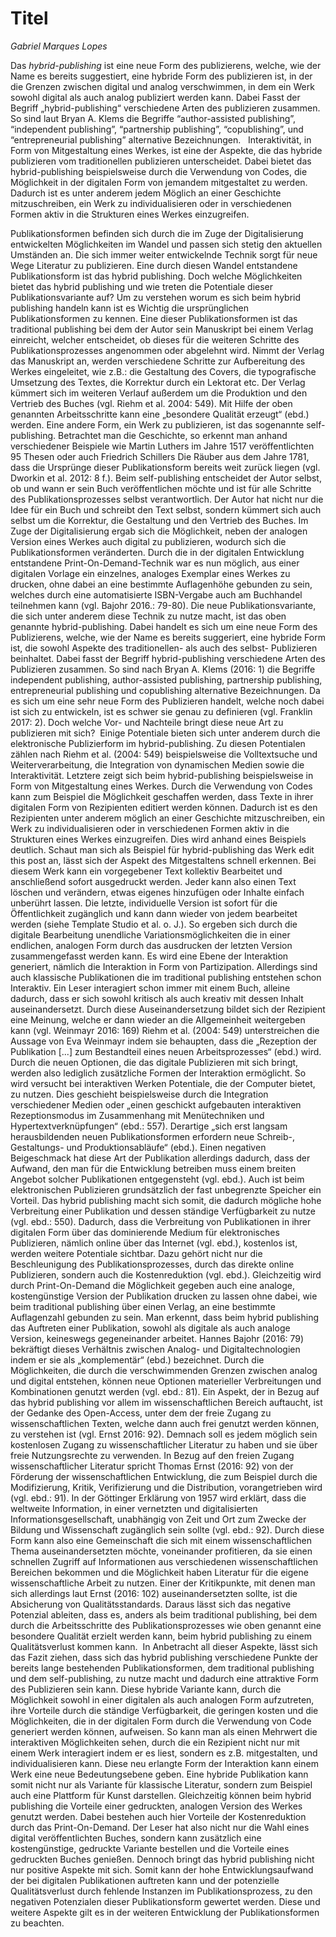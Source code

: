 # Titel
*Gabriel Marques Lopes*

Das *hybrid-publishing* ist eine neue Form des publizierens, welche, wie der Name es bereits suggestiert, eine hybride Form des publizieren ist, in der die Grenzen zwischen digital und analog verschwimmen, in dem ein Werk sowohl digital als auch analog publiziert werden kann. Dabei Fasst der Begriff „hybrid-publishing“ verschiedene Arten des publizieren zusammen. So sind laut Bryan A. Klems die Begriffe “author-assisted publishing”, “independent publishing”, “partnership publishing”, “copublishing”, und “entrepreneurial publishing” alternative Bezeichnungen.   Interaktivität, in Form von Mitgestaltung eines Werkes, ist eine der Aspekte, die das hybride publizieren vom traditionellen publizieren unterscheidet. Dabei bietet das hybrid-publishing beispielsweise durch die Verwendung von Codes, die Möglichkeit in der digitalen Form von jemandem mitgestaltet zu werden. Dadurch ist es unter anderem jedem Möglich an einer Geschichte mitzuschreiben, ein Werk zu individualisieren oder in verschiedenen Formen aktiv in die Strukturen eines Werkes einzugreifen.

Publikationsformen befinden sich durch die im Zuge der Digitalisierung entwickelten Möglichkeiten im Wandel und passen sich stetig den aktuellen Umständen an. Die sich immer weiter entwickelnde Technik sorgt für neue Wege Literatur zu publizieren. Eine durch diesen Wandel entstandene Publikationsform ist das hybrid publishing. Doch welche Möglichkeiten bietet das hybrid publishing und wie treten die Potentiale dieser Publikationsvariante auf? Um zu verstehen worum es sich beim hybrid publishing handeln kann ist es Wichtig die ursprünglichen Publikationsformen zu kennen.
Eine dieser Publikationsformen ist das traditional publishing bei dem der Autor sein Manuskript bei einem Verlag einreicht, welcher entscheidet, ob dieses für die weiteren Schritte des Publikationsprozesses angenommen oder abgelehnt wird. Nimmt der Verlag das Manuskript an, werden verschiedene Schritte zur Aufbereitung des Werkes eingeleitet, wie z.B.: die Gestaltung des Covers, die typografische Umsetzung des Textes, die Korrektur durch ein Lektorat etc. Der Verlag kümmert sich im weiteren Verlauf außerdem um die Produktion und den Vertrieb des Buches (vgl. Riehm et al. 2004: 549). Mit Hilfe der oben genannten Arbeitsschritte kann eine „besondere Qualität erzeugt“ (ebd.) werden. Eine andere Form, ein Werk zu publizieren, ist das sogenannte self-publishing. Betrachtet man die Geschichte, so erkennt man anhand verschiedener Beispiele wie Martin Luthers im Jahre 1517 veröffentlichten 95 Thesen oder auch Friedrich Schillers Die Räuber aus dem Jahre 1781, dass die Ursprünge dieser Publikationsform bereits weit zurück liegen (vgl. Dworkin et al. 2012: 8 f.). Beim self-publishing entscheidet der Autor selbst, ob und wann er sein Buch veröffentlichen möchte und ist für alle Schritte des Publikationsprozesses selbst verantwortlich. Der Autor hat nicht nur die Idee für ein Buch und schreibt den Text selbst, sondern kümmert sich auch selbst um die Korrektur, die Gestaltung und den Vertrieb des Buches. Im Zuge der Digitalisierung ergab sich die Möglichkeit, neben der analogen Version eines Werkes auch digital zu publizieren, wodurch sich die Publikationsformen veränderten. Durch die in der digitalen Entwicklung entstandene Print-On-Demand-Technik war es nun möglich, aus einer digitalen Vorlage ein einzelnes, analoges Exemplar eines Werkes zu drucken, ohne dabei an eine bestimmte Auflagenhöhe gebunden zu sein, welches durch eine automatisierte ISBN-Vergabe auch am Buchhandel teilnehmen kann (vgl. Bajohr 2016.: 79-80). Die neue Publikationsvariante, die sich unter anderem diese Technik zu nutze macht, ist das oben genannte hybrid-publishing. Dabei handelt es sich um eine neue Form des Publizierens, welche, wie der Name es bereits suggeriert, eine hybride Form ist, die sowohl Aspekte des traditionellen- als auch des selbst- Publizieren beinhaltet. Dabei fasst der Begriff hybrid-publishing verschiedene Arten des Publizieren zusammen. So sind nach Bryan A. Klems (2016: 1) die Begriffe independent publishing, author-assisted publishing, partnership publishing, entrepreneurial publishing und copublishing alternative Bezeichnungen. Da es sich um eine sehr neue Form des Publizieren handelt, welche noch dabei ist sich zu entwickeln, ist es schwer sie genau zu definieren (vgl. Franklin 2017: 2). Doch welche Vor- und Nachteile bringt diese neue Art zu publizieren mit sich?  Einige Potentiale bieten sich unter anderem durch die elektronische Publizierform im hybrid-publishing. Zu diesen Potentialen zählen nach Riehm et al. (2004: 549) beispielsweise die Volltextsuche und Weiterverarbeitung, die Integration von dynamischen Medien sowie die Interaktivität. Letztere zeigt sich beim hybrid-publishing beispielsweise in Form von Mitgestaltung eines Werkes. Durch die Verwendung von Codes kann zum Beispiel die Möglichkeit geschaffen werden, dass Texte in ihrer digitalen Form von Rezipienten editiert werden können. Dadurch ist es den Rezipienten unter anderem möglich an einer Geschichte mitzuschreiben, ein Werk zu individualisieren oder in verschiedenen Formen aktiv in die Strukturen eines Werkes einzugreifen. Dies wird anhand eines Beispiels deutlich. Schaut man sich als Beispiel für hybrid-publishing das Werk edit this post an, lässt sich der Aspekt des Mitgestaltens schnell erkennen. Bei diesem Werk kann ein vorgegebener Text kollektiv Bearbeitet und anschließend sofort ausgedruckt werden. Jeder kann also einen Text löschen und verändern, etwas eigenes hinzufügen oder Inhalte einfach unberührt lassen. Die letzte, individuelle Version ist sofort für die Öffentlichkeit zugänglich und kann dann wieder von jedem bearbeitet werden (siehe Template Studio et al. o. J.).  So ergeben sich durch die digitale Bearbeitung unendliche Variationsmöglichkeiten die in einer endlichen, analogen Form durch das ausdrucken der letzten Version zusammengefasst werden kann. Es wird eine Ebene der Interaktion generiert, nämlich die Interaktion in Form von Partizipation. Allerdings sind auch klassische Publikationen die im traditional publishing entstehen schon Interaktiv. Ein Leser interagiert schon immer mit einem Buch, alleine dadurch, dass er sich sowohl kritisch als auch kreativ mit dessen Inhalt auseinandersetzt. Durch diese Auseinandersetzung bildet sich der Rezipient eine Meinung, welche er dann wieder an die Allgemeinheit weitergeben kann (vgl. Weinmayr 2016: 169) Riehm et al. (2004: 549) unterstreichen die Aussage von Eva Weinmayr indem sie behaupten, dass die „Rezeption der Publikation [...] zum Bestandteil eines neuen Arbeitsprozesses“ (ebd.) wird. Durch die neuen Optionen, die das digitale Publizieren mit sich bringt, werden also  lediglich zusätzliche Formen der Interaktion ermöglicht. So wird versucht bei interaktiven Werken Potentiale, die der Computer bietet, zu nutzen. Dies geschieht beispielsweise durch die Integration verschiedener Medien oder „einen geschickt aufgebauten interaktiven Rezeptionsmodus im Zusammenhang mit Menütechniken und Hypertextverknüpfungen“ (ebd.: 557). Derartige „sich erst langsam herausbildenden neuen Publikationsformen erfordern neue Schreib-, Gestaltungs- und Produktionsabläufe“ (ebd.). Einen negativen Beigeschmack hat diese Art der Publikation allerdings dadurch, dass der Aufwand, den man für die Entwicklung betreiben muss einem breiten Angebot solcher Publikationen entgegensteht (vgl. ebd.). Auch ist beim elektronischen Publizieren grundsätzlich der fast unbegrenzte Speicher ein Vorteil. Das hybrid publishing macht sich somit, die dadurch mögliche hohe Verbreitung einer Publikation und dessen ständige Verfügbarkeit zu nutze (vgl. ebd.: 550). Dadurch, dass die Verbreitung von Publikationen in ihrer digitalen Form über das dominierende Medium für elektronisches Publizieren, nämlich online über das Internet (vgl. ebd.), kostenlos ist, werden weitere Potentiale sichtbar. Dazu gehört nicht nur die Beschleunigung des Publikationsprozesses, durch das direkte online Publizieren, sondern auch die Kostenreduktion (vgl. ebd.). Gleichzeitig wird durch Print-On-Demand die Möglichkeit gegeben auch eine analoge, kostengünstige Version der Publikation drucken zu lassen ohne dabei, wie beim traditional publishing über einen Verlag, an eine bestimmte Auflagenzahl gebunden zu sein. Man erkennt, dass beim hybrid publishing das Auftreten einer Publikation, sowohl als digitale als auch analoge Version, keineswegs gegeneinander arbeitet. Hannes Bajohr (2016: 79) bekräftigt dieses Verhältnis zwischen Analog- und Digitaltechnologien indem er sie als „komplementär“ (ebd.) bezeichnet. Durch die Möglichkeiten, die durch die verschwimmenden Grenzen zwischen analog und digital entstehen, können neue Optionen materieller Verbreitungen und Kombinationen genutzt werden (vgl. ebd.: 81). Ein Aspekt, der in Bezug auf das hybrid publishing vor allem im wissenschaftlichen Bereich auftaucht, ist der Gedanke des Open-Access, unter dem der freie Zugang zu wissenschaftlichen Texten, welche dann auch frei genutzt werden können, zu verstehen ist (vgl. Ernst 2016: 92). Demnach soll es jedem möglich sein kostenlosen Zugang zu wissenschaftlicher Literatur zu haben und sie über freie Nutzungsrechte zu verwenden. In Bezug auf den freien Zugang wissenschaftlicher Literatur spricht Thomas Ernst (2016: 92) von der Förderung der wissenschaftlichen Entwicklung, die zum Beispiel durch die Modifizierung, Kritik, Verifizierung und die Distribution, vorangetrieben wird (vgl. ebd.: 91). In der Göttinger Erklärung von 1957 wird erklärt, dass die weltweite Information, in einer vernetzten und digitalisierten Informationsgesellschaft, unabhängig von Zeit und Ort zum Zwecke der Bildung und Wissenschaft zugänglich sein sollte (vgl. ebd.: 92). Durch diese Form kann also eine Gemeinschaft die sich mit einem wissenschaftlichen Thema auseinandersetzten möchte, voneinander profitieren, da sie einen schnellen Zugriff auf Informationen aus verschiedenen wissenschaftlichen Bereichen bekommen und die Möglichkeit haben Literatur für die eigene wissenschaftliche Arbeit zu nutzen. Einer der Kritikpunkte, mit denen man sich allerdings laut Ernst (2016: 102) auseinandersetzten sollte, ist die Absicherung von Qualitätsstandards. Daraus lässt sich das negative Potenzial ableiten, dass es, anders als beim traditional publishing, bei dem durch die Arbeitsschritte des Publikationsprozesses wie oben genannt eine besondere Qualität erzielt werden kann, beim hybrid publishing zu einem Qualitätsverlust kommen kann.  In Anbetracht all dieser Aspekte, lässt sich das Fazit ziehen, dass sich das hybrid publishing verschiedene Punkte der bereits lange bestehenden Publikationsformen, dem traditional publishing und dem self-publishing, zu nutze macht und dadurch eine attraktive Form des Publizieren sein kann. Diese  hybride Variante kann, durch die Möglichkeit sowohl in einer digitalen als auch analogen Form aufzutreten, ihre Vorteile durch die ständige Verfügbarkeit, die geringen kosten und die Möglichkeiten, die in der digitalen Form durch die Verwendung von Code generiert werden können, aufweisen. So kann man als einen Mehrwert die interaktiven Möglichkeiten sehen, durch die ein Rezipient nicht nur mit einem Werk interagiert indem er es liest, sondern es z.B. mitgestalten, und individualisieren kann. Diese neu erlangte Form der Interaktion kann einem Werk eine neue Bedeutungsebene geben. Eine hybride Publikation kann somit nicht nur als Variante für klassische Literatur, sondern zum Beispiel auch eine Plattform für Kunst darstellen. Gleichzeitig können beim hybrid publishing die Vorteile einer gedruckten, analogen Version des Werkes genutzt werden. Dabei bestehen auch hier Vorteile der Kostenreduktion durch das Print-On-Demand. Der Leser hat also nicht nur die Wahl eines digital veröffentlichten Buches, sondern kann zusätzlich eine kostengünstige, gedruckte Variante bestellen und die Vorteile eines gedruckten Buches genießen. Dennoch bringt das hybrid publishing nicht nur positive Aspekte mit sich. Somit kann der hohe Entwicklungsaufwand der bei digitalen Publikationen auftreten kann und der potenzielle Qualitätsverlust durch fehlende Instanzen im Publikationsprozess, zu den negativen Potenzialen dieser Publikationsform gewertet werden. Diese und weitere Aspekte gilt es in der weiteren Entwicklung der Publikationsformen zu beachten.
